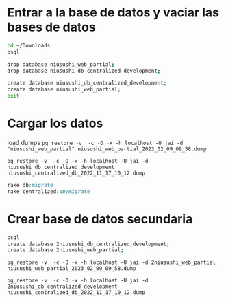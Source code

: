 
# Entrar a la base de datos  y vaciar las bases de datos
```bash
cd ~/Downloads
psql
```

```bash
drop database niusushi_web_partial;
drop database niusushi_db_centralized_development;

create database niusushi_db_centralized_development;
create database niusushi_web_partial;
exit
```

# Cargar los datos

load dumps
`pg_restore -v  -c -O -x -h localhost -U jai -d "niusushi_web_partial" niusushi_web_partial_2023_02_09_09_58.dump`

`pg_restore -v  -c -O -x -h localhost -U jai -d niusushi_db_centralized_development niusushi_centralized_db_2022_11_17_10_12.dump`

```ruby
rake db:migrate
rake centralized:db:migrate
```


# Crear base de datos secundaria

```zsh
psql
create database 2niusushi_db_centralized_development;
create database 2niusushi_web_partial;
```


`pg_restore -v  -c -O -x -h localhost -U jai -d 2niusushi_web_partial niusushi_web_partial_2023_02_09_09_58.dump`

`pg_restore -v  -c -O -x -h localhost -U jai -d 2niusushi_db_centralized_development niusushi_centralized_db_2022_11_17_10_12.dump`
